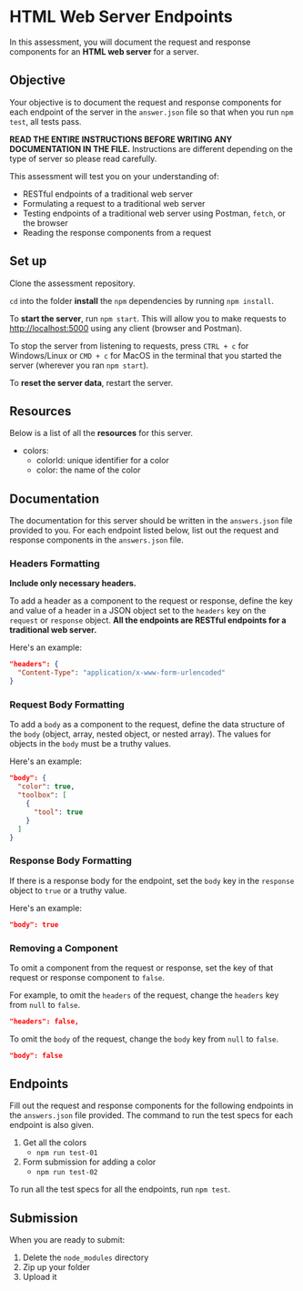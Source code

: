 # HTML Web Server Endpoints

In this assessment, you will document the request and response components for
an **HTML web server** for a server.

## Objective

Your objective is to document the request and response components for each
endpoint of the server in the `answer.json` file so that when you run
`npm test`, all tests pass.

**READ THE ENTIRE INSTRUCTIONS BEFORE WRITING ANY DOCUMENTATION IN THE FILE.**
Instructions are different depending on the type of server so please read
carefully.

This assessment will test you on your understanding of:

- RESTful endpoints of a traditional web server
- Formulating a request to a traditional web server
- Testing endpoints of a traditional web server using Postman, `fetch`, or the
  browser
- Reading the response components from a request

## Set up

Clone the assessment repository.

`cd` into the folder **install** the `npm` dependencies by running
`npm install`.

To **start the server**, run `npm start`. This will allow you to make requests
to [http://localhost:5000] using any client (browser and Postman).

To stop the server from listening to requests, press `CTRL + c` for
Windows/Linux or `CMD + c` for MacOS in the terminal that you started the server
(wherever you ran `npm start`).

To **reset the server data**, restart the server.

## Resources

Below is a list of all the **resources** for this server.

- colors:
  - colorId: unique identifier for a color
  - color: the name of the color

## Documentation

The documentation for this server should be written in the `answers.json` file
provided to you. For each endpoint listed below, list out the request and
response components in the `answers.json` file.

### Headers Formatting

**Include only necessary headers.**

To add a header as a component to the request or response, define the key and
value of a header in a JSON object set to the `headers` key on the `request`
or `response` object. **All the endpoints are RESTful endpoints for a
traditional web server.**

Here's an example:

```json
"headers": {
  "Content-Type": "application/x-www-form-urlencoded"
}
```

### Request Body Formatting

To add a `body` as a component to the request, define the data structure of the
`body` (object, array, nested object, or nested array). The values for objects
in the `body` must be a truthy values.

Here's an example:

```json
"body": {
  "color": true,
  "toolbox": [
    {
      "tool": true
    }
  ]
}
```

### Response Body Formatting

If there is a response body for the endpoint, set the `body` key in the
`response` object to `true` or a truthy value.

Here's an example:

```json
"body": true
```

### Removing a Component

To omit a component from the request or response, set the key of that request
or response component to `false`.

For example, to omit the `headers` of the request, change the `headers` key from
`null` to `false`.

```json
"headers": false,
```

To omit the `body` of the request, change the `body` key from `null` to `false`.

```json
"body": false
```

## Endpoints

Fill out the request and response components for the following endpoints in the
`answers.json` file provided. The command to run the test specs for each
endpoint is also given.

1. Get all the colors
   - `npm run test-01`
2. Form submission for adding a color
   - `npm run test-02`

To run all the test specs for all the endpoints, run `npm test`.

## Submission

When you are ready to submit:

1. Delete the `node_modules` directory
2. Zip up your folder
3. Upload it

[http://localhost:5000]: http://localhost:5000
[https://github.com/appacademy/assessment-for-week-08-v2-practice-a-html-web-server]: https://github.com/appacademy/assessment-for-week-08-v2-practice-a-html-web-server
